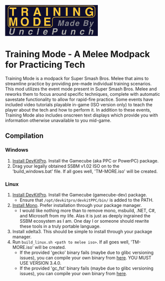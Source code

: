 ﻿<img  src="Logos/Uncle-Punch-Training-Mode-banner.png"  alt=""  width="300"/>

# Training Mode - A Melee Modpack for Practicing Tech

Training Mode is a modpack for Super Smash Bros. Melee that aims to streamline practice by providing pre-made individual training scenarios. This mod utilizes the event mode present in Super Smash Bros. Melee and reworks them to focus around specific techniques, complete with automatic savestate functionality to allow for rapid-fire practice. Some events have included video tutorials playable in-game (ISO version only) to teach the player about the tech and how to perform it. In addition to these events, Training Mode also includes onscreen text displays which provide you with information otherwise unavailable to you mid-game.

## Compilation

### Windows
1. [Install DevKitPro](https://github.com/devkitPro/installer/releases/latest). Install the Gamecube (aka PPC or PowerPC) package.
2. Drag your legally obtained SSBM v1.02 ISO on to the 'build_windows.bat' file. If all goes well, 'TM-MORE.iso' will be created.

### Linux
1. [Install DevKitPro](https://devkitpro.org/wiki/Getting_Started#Unix-like_platforms). Install the Gamecube (gamecube-dev) package.
    - Ensure that `/opt/devkitpro/devkitPPC/bin/` is added to the PATH.
2. [Install Mono](https://www.mono-project.com/download/stable/#download-lin). Prefer installation through your package manager.
    - I would like nothing more than to remove mono, msbuild, .NET, C#, and Microsoft from my life. 
    Alas it is just as deeply ingrained the SSBM ecosystem as I am.
    One day I or someone should rewrite these tools in a truly portable language.
3. Install xdelta3. This should be simple to install through your package manager.
4. Run `build_linux.sh <path to melee iso>`. If all goes well, 'TM-MORE.iso' will be created.
    - If the provided 'gecko' binary fails (maybe due to glibc versioning issues), you can compile your own binary from [here](https://github.com/JLaferri/gecko). YOU MUST USE VERSION 3.4.0.
    - If the provided 'gc_fst' binary fails (maybe due to glibc versioning issues), you can compile your own binary from [here](https://github.com/AlexanderHarrison/gc_fst).
